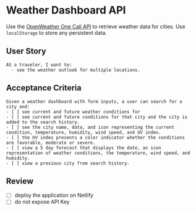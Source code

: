# Weather Dashboard API

Use the [OpenWeather One Call API](https://openweathermap.org/api/one-call-api) to retrieve weather data for cities. Use `localStorage` to store any persistent data.

## User Story

```
AS a traveler, I want to:
  - see the weather outlook for multiple locations.
```

## Acceptance Criteria

```
Given a weather dashboard with form inputs, a user can search for a city and:
- [ ] see current and future weather conditions for 
- [ ] see current and future conditions for that city and the city is added to the search history.
- [ ] see the city name, data, and icon representing the current condition, temperature, humidity, wind speed, and UV index.
- [ ] the UV index presents a color indicator whether the conditions are favorable, moderate or severe.
- [ ] view a 5 day forecast that displays the date, an icon representation of weather conditions, the temperature, wind speed, and humidity.
- [ ] view a previous city from search history.
```

## Review

- [ ] deploy the application on Netlify
- [ ] do not expose API Key